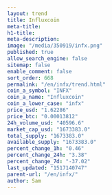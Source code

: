 ```yaml
---
layout: trend
title: Influxcoin
meta-title: 
h1-title: 
meta-description: 
image: "/media/350919/infx.png"
published: true
allow_search_engine: false
sitemap: false
enable_comment: false
sort_order: 668
permalink: "/en/infx/trend.html"
coin_a_symbol: "INFX"
coin_a_name: "Influxcoin"
coin_a_lower_case: "infx"
price_usd: "1.62286"
price_btc: "0.00013812"
24h_volume_usd: "40596.6"
market_cap_usd: "1673383.0"
total_supply: "1673383.0"
available_supply: "1673383.0"
percent_change_1h: "0.46"
percent_change_24h: "3.38"
percent_change_7d: "-37.02"
last_updated: "1517140747"
parent-url: "/en/infx/"
author: Sam
---
```


